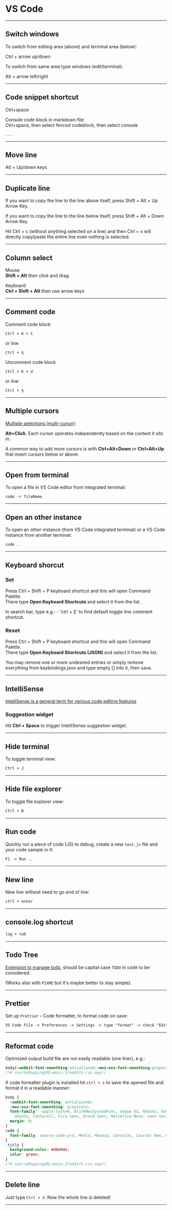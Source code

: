# VS Code

---

## Switch windows

To switch from editing area (above) and terminal area (below):

Ctrl + arrow up/down

To switch from same area type windows (edit/terminal):

Alt + arrow left/right

---

## Code snippet shortcut

Ctrl+space

Console code block in markdown file:  
Ctrl+space, then select fenced codeblock, then select console

```console
...
```

---

## Move line

Alt + Up/down keys

---

## Duplicate line

If you want to copy the line to the line above itself, press Shift + Alt + Up Arrow Key.

If you want to copy the line to the line below itself, press Shift + Alt + Down Arrow Key.

Hit Ctrl + c (without anything selected on a line) and then Ctrl + v will directly copy/paste the entire line even nothing is selected.

---

## Column select

Mouse  
**Shift + Alt** then click and drag

Keyboard  
**Ctrl + Shift + Alt** then use arrow keys

---

## Comment code

Comment code block

```text
Ctrl + K + C
```

or line

```text
Ctrl + §
```

Uncomment code block

```text
Ctrl + K + U
```

or line

```text
Ctrl + §
```

---

## Multiple cursors

[Multiple selections (multi-cursor)](https://code.visualstudio.com/docs/editor/codebasics#_multiple-selections-multicursor)

**Alt+Click**. Each cursor operates independently based on the context it sits in.

A common way to add more cursors is with **Ctrl+Alt+Down** or **Ctrl+Alt+Up** that insert cursors below or above.

---

## Open from terminal

To open a file in VS Code editor from integrated terminal:

```console
code -r fileName
```

---

## Open an other instance

To open an other instance (from VS Code integrated terminal) or a VS Code instance from another terminal:

```console
code .
```

---

## Keyboard shorcut

### Set

Press Ctrl + Shift + P keyboard shortcut and this will open Command Palette.  
There type **Open Keyboard Shortcuts** and select it from the list.

In search bar, type e.g.: - 'ctrl + §' to find default toggle line comment shortcut.

### Reset

Press Ctrl + Shift + P keyboard shortcut and this will open Command Palette.  
There type **Open Keyboard Shortcuts (JSON)** and select it from the list.

You may remove one or more undesired entries or simply remove everything from keybindings.json and type empty [] into it, then save.

---

## IntelliSense

[IntelliSense is a general term for various code editing features](https://code.visualstudio.com/docs/editor/intellisense)

### Suggestion widget

Hit **Ctrl + Space** to trigger IntelliSense suggestion widget.

---

## Hide terminal

To toggle terminal view:

```txt
Ctrl + J
```

---

## Hide file explorer

To toggle file explorer view:

```txt
Ctrl + B
```

---

## Run code

Quickly run a piece of code (JS) to debug, create a new `test.js` file and your code sample in it:

```txt
F1 -> Run ..
```

---

## New line

New line without need to go end of line:

```txt
ctrl + enter
```

---

## console.log shortcut

```txt
log + tab
```

---

## Todo Tree

[Extension to manage todo](https://marketplace.visualstudio.com/items?itemName=Gruntfuggly.todo-tree), should be capital case `TODO` in code to be considered.

(Works also with `FIXME` but it's maybe better to stay simple).

---

## Prettier

Set up `Prettier` - Code formatter, to format code on save:

```txt
VS Code File -> Preferences -> Settings -> type "format" -> check "Editor: Format On Save"
```

---

## Reformat code

Optimized output build file are not easily readable (one liner), e.g.:

```css
body{-webkit-font-smoothing:antialiased;-moz-osx-font-smoothing:grayscale;font-family:-apple-system,BlinkMacSystemFont,Segoe UI,Roboto,Oxygen,Ubuntu,Cantarell,Fira Sans,Droid Sans,Helvetica Neue,sans-serif;margin:0}code{font-family:source-code-pro,Menlo,Monaco,Consolas,Courier New,monospace}.title{background-color:#d8e0da;color:green}
/*# sourceMappingURL=main.5fed45fe.css.map*/
```

If code formatter plugin is installed hit `ctrl + s` to save the opened file and format it in a readable manner:

```css
body {
  -webkit-font-smoothing: antialiased;
  -moz-osx-font-smoothing: grayscale;
  font-family: -apple-system, BlinkMacSystemFont, Segoe UI, Roboto, Oxygen,
    Ubuntu, Cantarell, Fira Sans, Droid Sans, Helvetica Neue, sans-serif;
  margin: 0;
}
code {
  font-family: source-code-pro, Menlo, Monaco, Consolas, Courier New, monospace;
}
.title {
  background-color: #d8e0da;
  color: green;
}
/*# sourceMappingURL=main.5fed45fe.css.map*/
```

---

## Delete line

Just type `Ctrl + X`. Now the whole line is deleted!

---
